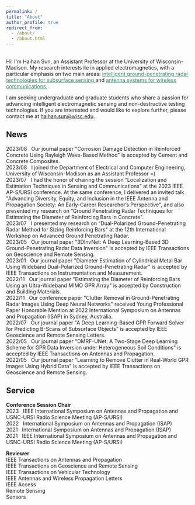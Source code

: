```yaml
---
permalink: /
title: "About"
author_profile: true
redirect_from: 
  - /about/
  - /about.html
---
```

<style>
table {
    border-collapse: collapse;
}
table, th, td {
   border: 1px solid black;
}
blockquote {
    border-left: solid blue;
    padding-left: 10px;
}
</style>

<br>
Hi! I'm Haihan Sun, an Assistant Professor at the University of Wisconsin-Madison. My research interests lie in applied electromagnetics, with a particular emphasis on two main areas: <a href="https://haihan-sun.github.io/GPR/"  style="color:#35866F"> intelligent ground-penetrating radar technologies for subsurface sensing </a> and <a href="https://haihan-sun.github.io/BSA/"  style="color:#35866F"> antenna systems for wireless communications </a>. <br>

I am seeking undergraduate and graduate students who share a passion for advancing intelligent electromagnetic sensing and non-destructive testing technologies. If you are interested and would like to explore further, please contact me at haihan.sun@wisc.edu.


News
------

2023/08  &nbsp;&nbsp;Our journal paper "Corrosion Damage Detection in Reinforced Concrete Using Rayleigh Wave-Based Method" is accepted by Cement and Concrete Composites. <br>
2023/08  &nbsp;&nbsp;I joined the Department of Electrical and Computer Engineering, University of Wisconsin-Madison as an Assistant Professor =)  <br>
2023/07  &nbsp;&nbsp;I had the honor of chairing the session “Localization and Estimation Techniques in Sensing and Communications" at the 2023 IEEE AP-S/URSI conference. At the same conference, I delivered an invited talk "Advancing Diversity, Equity, and Inclusion in the IEEE Antenna and Propagation Society: An Early-Career Researcher’s Perspective", and also presented my research on “Ground Penetrating Radar Techniques for Estimating the Diameter of Reinforcing Bars in Concrete".<br>
2023/07  &nbsp;&nbsp;I presented my research on “Dual-Polarized Ground-Penetrating Radar Method for Sizing Reinforcing Bars" at the 12th International Workshop on Advanced Ground Penetrating Radar.  <br>
2023/05  &nbsp;&nbsp;Our journal paper "3DInvNet: A Deep Learning-Based 3D Ground-Penetrating Radar Data Inversion" is accepted by IEEE Transactions on Geoscience and Remote Sensing. <br>
2023/01  &nbsp;&nbsp;Our journal paper "Diameter Estimation of Cylindrical Metal Bar Using Wideband Dual-Polarized Ground-Penetrating Radar" is accepted by IEEE Transactions on Instrumentation and Measurement. <br>
2022/11  &nbsp;&nbsp;Our journal paper "Estimating the Diameter of Reinforcing Bars Using an Ultra-Wideband MIMO GPR Array" is accepted by Construction and Building Materials. <br>
2022/11  &nbsp;&nbsp;Our conference paper "Clutter Removal in Ground-Penetrating Radar Images Using Deep Neural Networks" received Young Professional Paper Honorable Mention at 2022 International Symposium on Antennas and Propagation (ISAP) in Sydney, Australia.  <br>
2022/07  &nbsp;&nbsp;Our journal paper "A Deep Learning-Based GPR Forward Solver for Predicting B-Scans of Subsurface Objects" is accepted by IEEE Geoscience and Remote Sensing Letters. <br>
2022/05  &nbsp;&nbsp;Our journal paper "DMRF-UNet: A Two-Stage Deep Learning Scheme for GPR Data Inversion under Heterogeneous Soil Conditions" is accepted by IEEE Transactions on Antennas and Propagation.  <br>
2022/05  &nbsp;&nbsp;Our journal paper "Learning to Remove Clutter in Real-World GPR Images Using Hybrid Data" is accepted by IEEE Transactions on Geoscience and Remote Sensing.  <br>

Service
------
<p><b>Conference Session Chair</b> <br>
2023  &nbsp;&nbsp;IEEE International Symposium on Antennas and Propagation and USNC-URSI Radio Science Meeting (AP-S/URSI)<br>
2022  &nbsp;&nbsp;International Symposium on Antennas and Propagation (ISAP) <br>
2021  &nbsp;&nbsp;International Symposium on Antennas and Propagation (ISAP) <br>
2021  &nbsp;&nbsp;IEEE International Symposium on Antennas and Propagation and USNC-URSI Radio Science Meeting (AP-S/URSI)<br>
</p>
                                
<p><b>Reviewer</b> <br>
IEEE Transactions on Antennas and Propagation <br>
IEEE Transactions on Geoscience and Remote Sensing <br>
IEEE Transactions on Vehicular Technology <br>
IEEE Antennas and Wireless Propagation Letters <br>
IEEE Access <br>								          
Remote Sensing <br>
Sensors <br>
</p>

<!--  
<script type="text/javascript" id="clustrmaps" src="//clustrmaps.com/map_v2.js?d=ramoK0DDIRxT0ITxepBlcGfTtRSPSvgbtYVmnv_iZU8&cl=ffffff&w=a"></script>
-->
